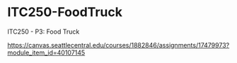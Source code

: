 # ITC250-FoodTruck
ITC250 - P3: Food Truck

https://canvas.seattlecentral.edu/courses/1882846/assignments/17479973?module_item_id=40107145
